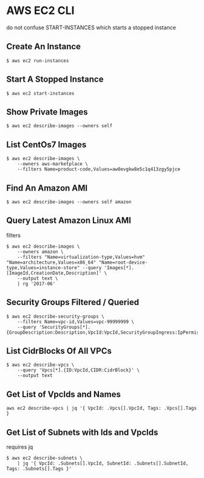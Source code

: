 # AWS EC2 CLI
do not confuse START-INSTANCES which starts a stopped instance

## Create An Instance
`$ aws ec2 run-instances`

## Start A Stopped Instance
`$ aws ec2 start-instances`

## Show Private Images
`$ aws ec2 describe-images --owners self`

## List CentOs7 Images
```
$ aws ec2 describe-images \
    --owners aws-marketplace \
    --filters Name=product-code,Values=aw0evgkw8e5c1q413zgy5pjce
```

## Find An Amazon AMI
`$ aws ec2 describe-images --owners self amazon`

## Query Latest Amazon Linux AMI
filters
```
$ aws ec2 describe-images \
    --owners amazon \
    --filters "Name=virtualization-type,Values=hvm" "Name=architecture,Values=x86_64" "Name=root-device-type,Values=instance-store" --query 'Images[*].[ImageId,CreationDate,Description]' \
    --output text \
    | rg '2017-06'
```

## Security Groups Filtered / Queried
```
$ aws ec2 describe-security-groups \
    --filters Name=vpc-id,Values=vpc-99999999 \
    --query 'SecurityGroups[*].{GroupDescription:Description,VpcId:VpcId,SecurityGroupIngress:IpPermissions,SecurityGroupEgress:IpPermissionsEgress,Tags:Tags}'
```

## List CidrBlocks Of All VPCs
```
$ aws ec2 describe-vpcs \
    --query 'Vpcs[*].{ID:VpcId,CIDR:CidrBlock}' \
    --output text
```

## Get List of VpcIds and Names
`aws ec2 describe-vpcs | jq '{ VpcId: .Vpcs[].VpcId, Tags: .Vpcs[].Tags }`

## Get List of Subnets with Ids and VpcIds
requires jq
```
$ aws ec2 describe-subnets \
    | jq '{ VpcId: .Subnets[].VpcId, SubnetId: .Subnets[].SubnetId, Tags: .Subnets[].Tags }'
```

